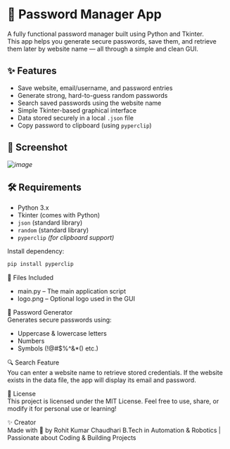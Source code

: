 # 🔐 Password Manager App

A fully functional password manager built using Python and Tkinter.  
This app helps you generate secure passwords, save them, and retrieve them later by website name — all through a simple and clean GUI.

## ✨ Features

- Save website, email/username, and password entries
- Generate strong, hard-to-guess random passwords
- Search saved passwords using the website name
- Simple Tkinter-based graphical interface
- Data stored securely in a local `.json` file
- Copy password to clipboard (using `pyperclip`)

## 📸 Screenshot

*![image](https://github.com/user-attachments/assets/af44c596-ebb0-4f60-9712-bc3e06f613fc)*

## 🛠 Requirements

- Python 3.x
- Tkinter (comes with Python)
- `json` (standard library)
- `random` (standard library)
- `pyperclip` *(for clipboard support)*

Install dependency:
```bash
pip install pyperclip
```
📁 Files Included
- main.py – The main application script
- logo.png – Optional logo used in the GUI

🔐 Password Generator  
Generates secure passwords using:
- Uppercase & lowercase letters
- Numbers
- Symbols (!@#$%^&*() etc.)

🔍 Search Feature  
You can enter a website name to retrieve stored credentials.
If the website exists in the data file, the app will display its email and password.

📄 License  
This project is licensed under the MIT License.
Feel free to use, share, or modify it for personal use or learning!

✨ Creator  
Made with 💙 by Rohit Kumar Chaudhari
B.Tech in Automation & Robotics | Passionate about Coding & Building Projects


